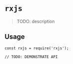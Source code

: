 # `rxjs`

> TODO: description

## Usage

```
const rxjs = require('rxjs');

// TODO: DEMONSTRATE API
```
